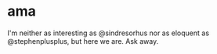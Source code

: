 # ama

I'm neither as interesting as @sindresorhus nor as eloquent as @stephenplusplus, but here we are. Ask away.
